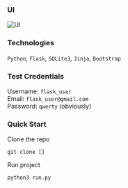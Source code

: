 ### UI

![UI](https://user-images.githubusercontent.com/53371076/183059898-ba9b6b0b-d872-40d8-a23e-f08f17f4dacf.png)

### Technologies

`Python`, `Flask`, `SQLite3`, `Jinja`, `Bootstrap`

### Test Credentials

Username: `flask_user` <br> 
Email: `flask_user@gmail.com` <br> 
Password: `qwerty` (obviously) <br>

### Quick Start

Clone the repo

```
git clone []
```

Run project

```
python3 run.py
```
